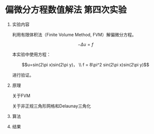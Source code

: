 # 偏微分方程数值解法 第四次实验

1. 实验内容

   利用有限体积法（Finite Volume Method, FVM）解偏微分方程。

   <div align="center">

   $$- \Delta u = f$$

   </div>

   本实验中使用方程：

   $$u=sin(2\pi x)sin(2\pi y)， \\ f = 8\pi^2 sin(2\pi x)sin(2\pi y)$$

   进行验证。

2. 原理

   关于FVM

   关于非正规三角形网格和Delaunay三角化

3. 算法

4. 结果